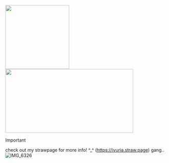 
<img src="https://c.tenor.com/YtZTN4rTeaIAAAAd/tenor.gif)" width="200" height="200" /> <img src="https://c.tenor.com/BR4_Qd6pmS8AAAAd/tenor.gif)" width="400" height="200" />

> [!IMPORTANT]
> check out my strawpage for more info! ^_^
> (https://ivuria.straw.page)
> gang..
![IMG_6326](https://github.com/user-attachments/assets/c8958ceb-0ca1-41d0-b8f7-56b70d084920)
